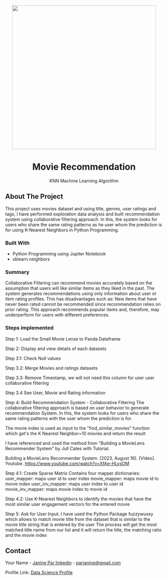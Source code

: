 <!-- PROJECT LOGO -->
<br />
<div align="center">
<p align="center">
  <img width="460" height="auto" src="https://github.com/Tutay0913JP/portfolio/blob/master/images/movie.png">
</p>


  <h1 align="center">Movie Recommendation</h1>
  <p align="center">
     KNN Machine Learning Algorithm
  </p>
</div>

<!-- ABOUT THE PROJECT -->
## About The Project

This project uses movies dataset and using title, genres, user ratings and tags, I have performed exploration data analysis and built recommendation system using collaborative filtering approach. In this, the system looks for users who share the same rating patterns as he user whom the prediction is for using K-Nearest Neighbors in Python Programming.

### Built With
* Python Programming using Jupiter Notebook
* sklearn.neighbors

### Summary
Collaborative Filtering can recommend movies accurately based on the assumption that users will like similar items as they liked in the past. The system generates recommendations using only information about user or item rating profiles. This has disadvantages such as:
New items that have never been rated cannot be recommended since recommendation relies on prior rating.
This approach recommends popular items and, therefore, may underperform for users with different preferences.

### Steps implemented
Step 1: Load the Small Movie Lense to Panda Dataframe

Step 2: Display and view details of each datasets

Step 3.1: Check Null values

Step 3.2: Merge Movies and ratings datasets

Step 3.3: Remove Timestamp, we will not need this column for user user collaborative filtering

Step 3.4 See User, Movie and Rating information

Step 4: Build Recommendation System - Collaborative Filtering
The collaborative filtering approach is based on user behavior to generate recommendation System. In this, the system looks for users who share the same rating patterns with the user whom the prediction is for.

The movie index is used as input to the "find_similar_movies" function which get's the K Nearest Neighbor=10 movies and return the result

I have referenced and used the method from "Building a MovieLens Recommender System" by Jull Cates with Tutorial.

Building a MovieLens Recommender System. (2023, August 16). [Video]. Youtube. https://www.youtube.com/watch?v=XfAe-HLysOM


Step 4.1: Create Sparse Matrix
Contains four mapper dictionaries:
user_mapper: maps user id to user index
movie_mapper: maps movie id to movie index
user_inv_mapper: maps user index to user id
movie_inv_mapper: maps movie index to movie id

Step 4.2: Use K-Nearest Neighbors to identify the movies that have the most similar user engagement vectors for the entered movie

Step 5: Ask for User Input. I have used the Python Package fuzzywussy which allows to match movie title from the dataset that is similar to the movie title string that is entered by the user
The process will get the most matched title name from our list and it will return the title, the matching ratio and the movie index



<!-- CONTACT -->
## Contact

Your Name - [Janine Par linkedin](https://www.linkedin.com/in/janine-par-a0753a2b8) - parjanine@gmail.com

Profile Link: [Data Science Profile ](https://tutay0913jp.github.io/portfolio/)

